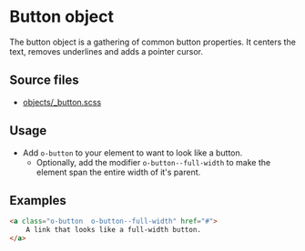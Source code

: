 # Button object

The button object is a gathering of common button properties. It centers the text, removes underlines and adds a pointer cursor.

## Source files

- [objects/_button.scss](../../src/objects/_button.scss)

## Usage

- Add `o-button` to your element to want to look like a button.
    - Optionally, add the modifier `o-button--full-width` to make the element span the entire width of it's parent.

## Examples

```html
<a class="o-button  o-button--full-width" href="#">
    A link that looks like a full-width button.
</a>
```